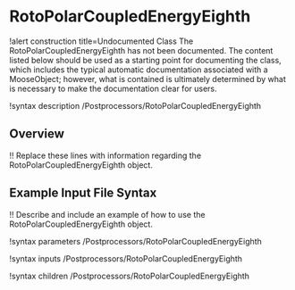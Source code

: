 # RotoPolarCoupledEnergyEighth

!alert construction title=Undocumented Class
The RotoPolarCoupledEnergyEighth has not been documented. The content listed below should be used as a starting point for
documenting the class, which includes the typical automatic documentation associated with a
MooseObject; however, what is contained is ultimately determined by what is necessary to make the
documentation clear for users.

!syntax description /Postprocessors/RotoPolarCoupledEnergyEighth

## Overview

!! Replace these lines with information regarding the RotoPolarCoupledEnergyEighth object.

## Example Input File Syntax

!! Describe and include an example of how to use the RotoPolarCoupledEnergyEighth object.

!syntax parameters /Postprocessors/RotoPolarCoupledEnergyEighth

!syntax inputs /Postprocessors/RotoPolarCoupledEnergyEighth

!syntax children /Postprocessors/RotoPolarCoupledEnergyEighth
